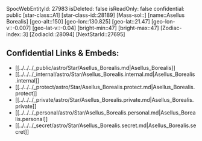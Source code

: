﻿---
location: [21.47,130.825,150]
type: Station
tags:
- astro/Star

---
SpocWebEntityId: 27983
isDeleted: false
isReadOnly: false
confidential: public
[star-class::A1]
[star-class-id::28189]
[Mass-sol::]
[name::Asellus Borealis]
[geo-alt::150]
[geo-lon::130.825]
[geo-lat::21.47]
[geo-lon-v::-0.007]
[geo-lat-v::-0.04]
[bright-min::47]
[bright-max::47]
[Zodiac-index::3]
[ZodiacId::28094]
[NextStarId::27695]



## Confidential Links & Embeds: 
- [[../../../_public/astro/Star/Asellus_Borealis.md|Asellus_Borealis]] 
- [[../../../_internal/astro/Star/Asellus_Borealis.internal.md|Asellus_Borealis.internal]] 
- [[../../../_protect/astro/Star/Asellus_Borealis.protect.md|Asellus_Borealis.protect]] 
- [[../../../_private/astro/Star/Asellus_Borealis.private.md|Asellus_Borealis.private]] 
- [[../../../_personal/astro/Star/Asellus_Borealis.personal.md|Asellus_Borealis.personal]] 
- [[../../../_secret/astro/Star/Asellus_Borealis.secret.md|Asellus_Borealis.secret]]

